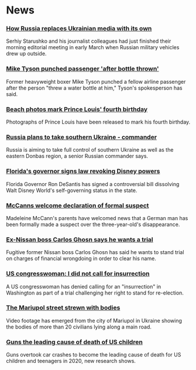 # News
### [How Russia replaces Ukrainian media with its own](https://www.bbc.com/news/world-europe-61154066)
Serhiy Starushko and his journalist colleagues had just finished their morning editorial meeting in early March when Russian military vehicles drew up outside.  
### [Mike Tyson punched passenger 'after bottle thrown'](https://www.bbc.com/news/world-us-canada-61192417)
Former heavyweight boxer Mike Tyson punched a fellow airline passenger after the person "threw a water bottle at him," Tyson's spokesperson has said. 
### [Beach photos mark Prince Louis' fourth birthday](https://www.bbc.com/news/uk-61194137)
Photographs of Prince Louis have been released to mark his fourth birthday.
### [Russia plans to take southern Ukraine - commander](https://www.bbc.com/news/world-europe-61188943)
Russia is aiming to take full control of southern Ukraine as well as the eastern Donbas region, a senior Russian commander says.
### [Florida's governor signs law revoking Disney powers](https://www.bbc.com/news/world-us-canada-61192982)
Florida Governor Ron DeSantis has signed a controversial bill dissolving Walt Disney World's self-governing status in the state. 
### [McCanns welcome declaration of formal suspect](https://www.bbc.com/news/uk-61196071)
Madeleine McCann's parents have welcomed news that a German man has been formally made a suspect over the three-year-old's disappearance.
### [Ex-Nissan boss Carlos Ghosn says he wants a trial](https://www.bbc.com/news/business-61185304)
Fugitive former Nissan boss Carlos Ghosn has said he wants to stand trial on charges of financial wrongdoing in order to clear his name.
### [US congresswoman: I did not call for insurrection](https://www.bbc.com/news/world-us-canada-61196311)
A US congresswoman has denied calling for an "insurrection" in Washington as part of a trial challenging her right to stand for re-election. 
### [The Mariupol street strewn with bodies](https://www.bbc.com/news/61187310)
Video footage has emerged from the city of Mariupol in Ukraine showing the bodies of more than 20 civilians lying along a main road.
### [Guns the leading cause of death of US children](https://www.bbc.com/news/world-us-canada-61192975)
Guns overtook car crashes to become the leading cause of death for US children and teenagers in 2020, new research shows.
